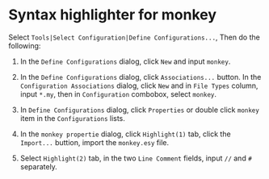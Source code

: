 # Syntax highlighter for monkey

Select `Tools|Select Configuration|Define Configurations...`, Then do the following:

1. In the `Define Configurations` dialog, click `New` and input `monkey`.

1. In the `Define Configurations` dialog, click `Associations...` button. In the `Configuration Associations` dialog, click `New` and
   in `File Types` column, input `*.my`, then in `Configuration` combobox, select `monkey`.

1. In `Define Configurations` dialog, click `Properties` or double click `monkey` item in the `Configurations` lists.

1. In the `monkey propertie` dialog, click `Highlight(1)` tab, click the `Import...` buttion, import the `monkey.esy` file.

1. Select `Highlight(2)` tab, in the two `Line Comment` fields, input `//` and `#` separately.

